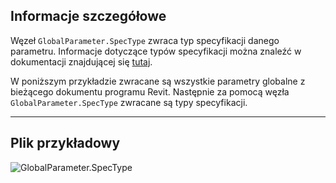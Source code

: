 ## Informacje szczegółowe
Węzeł `GlobalParameter.SpecType` zwraca typ specyfikacji danego parametru. Informacje dotyczące typów specyfikacji można znaleźć w dokumentacji znajdującej się [tutaj](https://help.autodesk.com/view/RVT/2025/PLK/?guid=Revit_API_Revit_API_Developers_Guide_Introduction_Application_and_Document_Units_html).

W poniższym przykładzie zwracane są wszystkie parametry globalne z bieżącego dokumentu programu Revit. Następnie za pomocą węzła `GlobalParameter.SpecType` zwracane są typy specyfikacji.
___
## Plik przykładowy

![GlobalParameter.SpecType](./Revit.Elements.GlobalParameter.SpecType_img.jpg)
